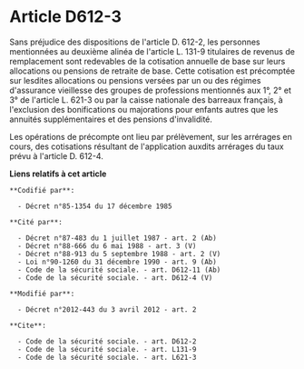 # Article D612-3

Sans préjudice des dispositions de l'article D. 612-2, les personnes mentionnées au deuxième alinéa de l'article L. 131-9
titulaires de revenus de remplacement sont redevables de la cotisation annuelle de base sur leurs allocations ou pensions de
retraite de base. Cette cotisation est précomptée sur lesdites allocations ou pensions versées par un ou des régimes
d'assurance vieillesse des groupes de professions mentionnés aux 1°, 2° et 3° de l'article L. 621-3 ou par la caisse
nationale des barreaux français, à l'exclusion des bonifications ou majorations pour enfants autres que les annuités
supplémentaires et des pensions d'invalidité. 

Les opérations de précompte ont lieu par prélèvement, sur les arrérages en cours, des cotisations résultant de l'application
auxdits arrérages du taux prévu à l'article D. 612-4.

**Liens relatifs à cet article**

	**Codifié par**:

	  - Décret n°85-1354 du 17 décembre 1985

	**Cité par**:

	  - Décret n°87-483 du 1 juillet 1987 - art. 2 (Ab)
	  - Décret n°88-666 du 6 mai 1988 - art. 3 (V)
	  - Décret n°88-913 du 5 septembre 1988 - art. 2 (V)
	  - Loi n°90-1260 du 31 décembre 1990 - art. 9 (Ab)
	  - Code de la sécurité sociale. - art. D612-11 (Ab)
	  - Code de la sécurité sociale. - art. D612-4 (V)

	**Modifié par**:

	  - Décret n°2012-443 du 3 avril 2012 - art. 2

	**Cite**:

	  - Code de la sécurité sociale. - art. D612-2
	  - Code de la sécurité sociale. - art. L131-9
	  - Code de la sécurité sociale. - art. L621-3
